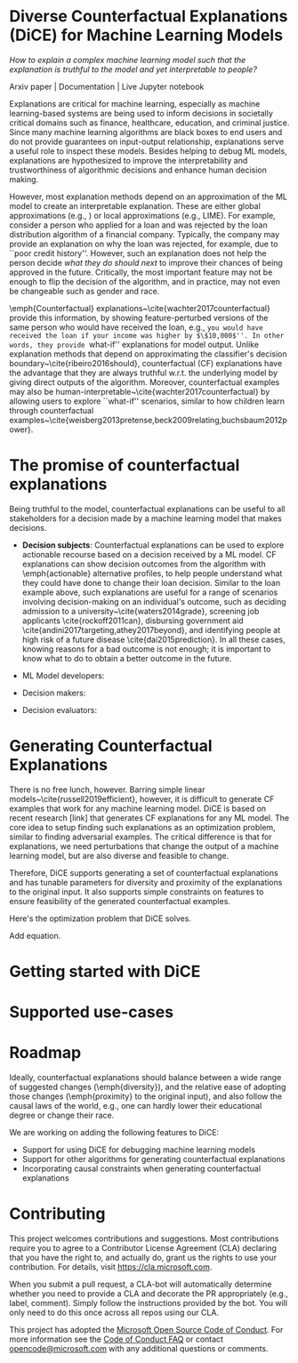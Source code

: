 # Diverse Counterfactual Explanations (DiCE) for Machine Learning Models 
 
*How to explain a complex machine learning model such that the explanation is truthful to the model and yet interpretable to people?*

Arxiv paper | Documentation | Live Jupyter notebook 

Explanations are critical for machine learning, especially as machine learning-based systems are being used to inform decisions in societally critical domains such as finance, healthcare, education, and criminal justice. Since many machine learning algorithms are black boxes to end users and do not provide guarantees on input-output relationship, explanations serve a useful role to inspect these models.
Besides helping to debug ML models, explanations are hypothesized to improve the interpretability and trustworthiness of algorithmic decisions and enhance human decision making.

However, most explanation methods depend on an approximation of the ML model to
create an interpretable explanation. These are either global approximations
(e.g., ) or local approximations (e.g., LIME). For example,   
consider a person who applied for a loan and was rejected by the loan distribution algorithm of a financial company. Typically, the company may provide an explanation on why the loan was rejected, for example, due to ``poor credit history''. However, such an explanation does not help the person decide *what they do should next* to improve their chances of being approved in the future. Critically, the most important feature may not be enough to flip the decision of the algorithm, and in practice, may not even be changeable such as gender and race.


\emph{Counterfactual} explanations~\cite{wachter2017counterfactual} provide this information, by showing feature-perturbed versions of the same person who would have received the loan, e.g., ``you would have received the loan if your income was higher by $\$10,000$''. In other words, they provide ``what-if'' explanations for model output. Unlike explanation methods that depend on approximating the classifier's decision boundary~\cite{ribeiro2016should},
counterfactual (CF) explanations have the advantage that they are always truthful w.r.t. the underlying model by giving direct outputs of the algorithm.  Moreover, counterfactual examples may also be human-interpretable~\cite{wachter2017counterfactual} by allowing users to explore ``what-if'' scenarios,
similar to how children learn through counterfactual examples~\cite{weisberg2013pretense,beck2009relating,buchsbaum2012power}. 

# The promise of counterfactual explanations
Being truthful to the model, counterfactual explanations can be useful to all stakeholders for a decision made by a machine learning model that makes decisions.

* **Decision subjects**: Counterfactual explanations can be used to explore actionable recourse based on a decision received by a ML model. CF explanations can show decision outcomes from the algorithm 
with \emph{actionable} alternative profiles, to help people understand what they could have done to change their loan decision. 
Similar to the loan example above, such explanations are useful for a range of scenarios involving decision-making on an individual's outcome, such as deciding admission to a university~\cite{waters2014grade}, screening job applicants \cite{rockoff2011can}, disbursing government aid \cite{andini2017targeting,athey2017beyond}, and identifying people at high risk of a future disease \cite{dai2015prediction}. In all these cases, knowing reasons for a bad outcome is not enough; it is important to know what to do to obtain a better outcome in the future. 

* ML Model developers:  
* Decision makers:

* Decision evaluators: 


# Generating Counterfactual Explanations 
There is no free lunch, however. Barring simple linear models~\cite{russell2019efficient}, however, it is difficult to generate CF examples that work for any machine learning model. DiCE is based on recent research [link] that generates CF explanations for any ML model. The core idea to setup finding such explanations as an optimization problem, similar to finding adversarial examples. The critical difference is that for explanations, we need perturbations that change the output of a machine learning model, but are also diverse and feasible to change.

Therefore, DiCE supports generating a set of counterfactual explanations  and has tunable parameters for diversity and proximity of the explanations to the original input. It also supports simple constraints on features to ensure feasibility of the generated counterfactual examples. 

Here's the optimization problem that DiCE solves. 

Add equation.


# Getting started with DiCE


# Supported use-cases


# Roadmap
Ideally, counterfactual explanations should balance between a wide range of suggested changes (\emph{diversity}), and the relative ease of adopting those changes (\emph{proximity} to the original input), and also follow the causal laws of the world, e.g., one can hardly lower their educational degree or change their race. 

We are working on adding the following features to DiCE:
* Support for using DiCE for debugging machine learning models
* Support for other algorithms for generating counterfactual explanations 
* Incorporating causal constraints when generating counterfactual explanations


# Contributing

This project welcomes contributions and suggestions.  Most contributions require you to agree to a
Contributor License Agreement (CLA) declaring that you have the right to, and actually do, grant us
the rights to use your contribution. For details, visit https://cla.microsoft.com.

When you submit a pull request, a CLA-bot will automatically determine whether you need to provide
a CLA and decorate the PR appropriately (e.g., label, comment). Simply follow the instructions
provided by the bot. You will only need to do this once across all repos using our CLA.

This project has adopted the [Microsoft Open Source Code of Conduct](https://opensource.microsoft.com/codeofconduct/).
For more information see the [Code of Conduct FAQ](https://opensource.microsoft.com/codeofconduct/faq/) or
contact [opencode@microsoft.com](mailto:opencode@microsoft.com) with any additional questions or comments.

